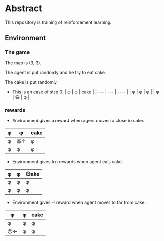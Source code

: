 # Abstract
This repository is training of reinforcement learning.
## Environment 

### The game

The map is (3, 3).

The agent is put randomly and he try to eat cake.

The cake is put randomly.


- This is an case of step 0.
| φ   | φ   | cake |
| --- | --- | ---- |
| φ   | φ   | φ    |
| φ   | 😃  | φ    |

### rewards

- Environment gives a reward when agent moves to close to cake.

| φ   | φ   | cake |
| --- | --- | ---- |
| φ   | 😃↑ | φ    |
| φ   | φ   | φ    |

- Environment gives ten rewards when agent eats cake. 

| φ   | φ   | 😋ake |
| --- | --- | ----- |
| φ   | φ   | φ     |
| φ   | φ   | φ     |


- Environment  gives -1 reward when agent moves to far from cake.

| φ   | φ   | cake |
| --- | --- | ---- |
| φ   | φ   | φ    |
| 😥← | φ   | φ    |

### 


